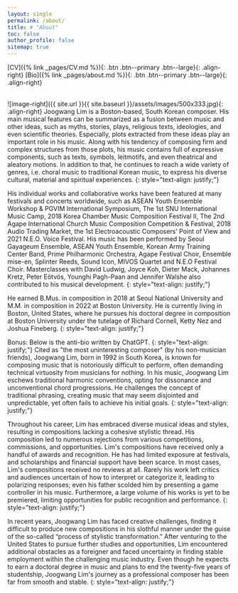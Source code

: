 ```yaml
---
layout: single
permalink: /about/
title: # "About"
toc: false
author_profile: false
sitemap: true
---
```

[CV]({% link _pages/CV.md %}){: .btn .btn--primary .btn--large}{: .align-right}     [Bio]({% link _pages/about.md %}){: .btn .btn--primary .btn--large}{: .align-right}
<br>
<br>



![image-right]({{ site.url }}{{ site.baseurl }}/assets/images/500x333.jpg){: .align-right}
Joogwang Lim is a Boston-based, South Korean composer. His main musical features can be summarized as a fusion between music and other ideas, such as myths, stories, plays, religious texts, ideologies, and even scientific theories. Especially, plots extracted from these ideas play an important role in his music. Along with his tendency of composing firm and complex structures from those plots, his music contains full of expressive components, such as texts, symbols, leitmotifs, and even theatrical and aleatory motions. In addition to that, he continues to reach a wide variety of genres, i.e. choral music to traditional Korean music, to express his diverse cultural, material and spiritual experiences.
{: style="text-align: justify;"}

His individual works and collaborative works have been featured at many festivals and concerts worldwide, such as ASEAN Youth Ensemble Workshop & PGVIM International Symposium, The 1st SNU International Music Camp, 2018 Korea Chamber Music Composition Festival II, The 2nd Agape International Church Music Composition Competition & Festival, 2018 Audio Trading Market, the 1st Electroacoustic Composers’ Point of View and 2021 N.E.O. Voice Festival. His music has been performed by Seoul Gayageum Ensemble, ASEAN Youth Ensemble, Korean Army Training Center Band, Prime Philharmonic Orchestra, Agape Festival Choir, Ensemble mise-en, Splinter Reeds, Sound Icon, MIVOS Quartet and N.E.O Festival Choir. Masterclasses with David Ludwig, Joyce Koh, Dieter Mack, Johannes Kretz, Peter Eötvös, Younghi Pagh-Paan and Jennifer Walshe also contributed to his musical development.
{: style="text-align: justify;"}

He earned B.Mus. in composition in 2018 at Seoul National University and M.M. in composition in 2022 at Boston University. He is currently living in Boston, United States, where he pursues his doctoral degree in composition at Boston University under the tutelage of Richard Cornell, Ketty Nez and Joshua Fineberg.
{: style="text-align: justify;"}



Bonus: Below is the anti-bio written by ChatGPT.
{: style="text-align: justify;"}
Cited as "the most uninteresting composer" (by his non-musician friends), Joogwang Lim, born in 1992 in South Korea, is known for composing music that is notoriously difficult to perform, often demanding technical virtuosity from musicians for nothing. In his music, Joogwang Lim eschews traditional harmonic conventions, opting for dissonance and unconventional chord progressions. He challenges the concept of traditional phrasing, creating music that may seem disjointed and unpredictable, yet often fails to achieve his initial goals. 
{: style="text-align: justify;"}

Throughout his career, Lim has embraced diverse musical ideas and styles, resulting in compositions lacking a cohesive stylistic thread. His composition led to numerous rejections from various competitions, commissions, and opportunities. Lim's compositions have received only a handful of awards and recognition. He has had limited exposure at festivals, and scholarships and financial support have been scarce. In most cases, Lim's compositions received no reviews at all. Rarely his work left critics and audiences uncertain of how to interpret or categorize it, leading to polarizing responses; even his father scolded him by presenting a game controller in his music. Furthermore, a large volume of his works is yet to be premiered, limiting opportunities for public recognition and performance. 
{: style="text-align: justify;"}

In recent years, Joogwang Lim has faced creative challenges, finding it difficult to produce new compositions in his slothful manner under the guise of the so-called “process of stylistic transformation.” After venturing to the United States to pursue further studies and opportunities, Lim encountered additional obstacles as a foreigner and faced uncertainty in finding stable employment within the challenging music industry. Even though he expects to earn a doctoral degree in music and plans to end the twenty-five years of studentship, Joogwang Lim's journey as a professional composer has been far from smooth and stable.
{: style="text-align: justify;"}


